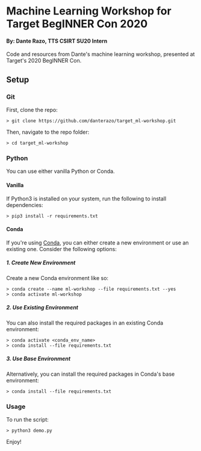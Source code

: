 # Machine Learning Workshop for Target BegINNER Con 2020
#### By: Dante Razo, TTS CSIRT SU20 Intern
Code and resources from Dante's machine learning workshop, presented at Target's 2020 BegINNER Con. 

## Setup
### Git
First, clone the repo:
```
> git clone https://github.com/danterazo/target_ml-workshop.git
```

Then, navigate to the repo folder:
```
> cd target_ml-workshop
```

### Python
You can use either vanilla Python or Conda.

#### Vanilla
If Python3 is installed on your system, run the following to install dependencies:
```
> pip3 install -r requirements.txt
```

#### Conda
If you're using [Conda](https://docs.conda.io/en/latest/), you can either create a new environment or use an existing one. Consider the following options:

##### 1. Create New Environment
Create a new Conda environment like so:
```
> conda create --name ml-workshop --file requirements.txt --yes
> conda activate ml-workshop
```

##### 2. Use Existing Environment
You can also install the required packages in an existing Conda environment:
```
> conda activate <conda_env_name>
> conda install --file requirements.txt
```

##### 3. Use Base Environment
Alternatively, you can install the required packages in Conda's base environment:
```
> conda install --file requirements.txt
```

### Usage
To run the script:
```
> python3 demo.py
```

Enjoy!